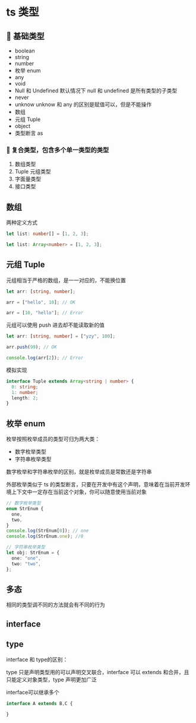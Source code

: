 # ts 类型

## 🐔 基础类型

- boolean
- string
- number
- 枚举 enum
- any
- void
- Null 和 Undefined 默认情况下 null 和 undefined 是所有类型的子类型
- never
- unknow unknow 和 any 的区别是赋值可以，但是不能操作
- 数组
- 元组 Tuple
- object
- 类型断言 as

### 🐩 复合类型，包含多个单一类型的类型

1. 数组类型
2. Tuple 元组类型
3. 字面量类型
4. 接口类型

## 数组

两种定义方式

```ts
let list: number[] = [1, 2, 3];

let list: Array<number> = [1, 2, 3];
```

## 元组 Tuple

元组相当于严格的数组，是一一对应的，不能换位置

```ts
let arr: [string, number];

arr = ["hello", 10]; // OK

arr = [10, "hello"]; // Error
```

元组可以使用 push 进去却不能读取新的值

```ts
let arr: [string, number] = ["yzy", 100];

arr.push(99); // OK

console.log(arr[2]); // Error
```

模拟实现

```ts
interface Tuple extends Array<string | number> {
  0: string;
  1: number;
  length: 2;
}
```

## 枚举 enum

枚举按照枚举成员的类型可归为两大类：

- 数字枚举类型
- 字符串枚举类型

数字枚举和字符串枚举的区别，就是枚举成员是常数还是字符串

外部枚举类似于 ts 的类型断言，只要在开发中有这个声明，意味着在当前开发环境上下文中一定存在当前这个对象，你可以随意使用当前对象

```ts
// 数字枚举类型
enum StrEnum {
  one,
  two,
}
console.log(StrEnum[0]); // one
console.log(StrEnum.one); //0

// 字符串枚举类型
let obj: StrEnum = {
  one: "one",
  two: "two",
};
```

## 多态

相同的类型调不同的方法就会有不同的行为

## interface

## type

interface 和 type的区别：

type 只是声明类型用的可以声明交叉联合，interface 可以 extends 和合并，且只能定义对象类型，type 声明更加广泛


interface可以继承多个
```ts
interface A extends B,C {

}
```